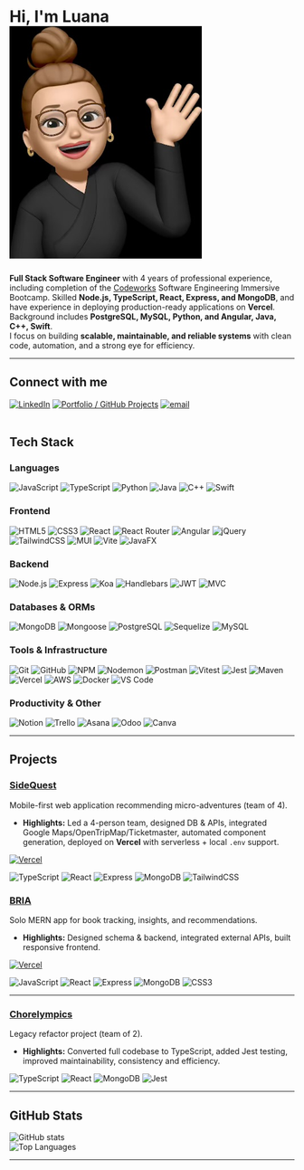 # Hi, I'm Luana ![Profile-photo](luana.jpeg)

**Full Stack Software Engineer** with 4 years of professional experience, including completion of the [Codeworks](https://codeworks.me/) Software Engineering Immersive Bootcamp. Skilled **Node.js, TypeScript, React, Express, and MongoDB**, and have experience in deploying production-ready applications on **Vercel**. Background includes **PostgreSQL, MySQL, Python, and Angular, Java, C++, Swift**.  
I focus on building **scalable, maintainable, and reliable systems** with clean code, automation, and a strong eye for efficiency.  

---

## Connect with me  

[![LinkedIn](https://img.shields.io/badge/LinkedIn-%230077B5.svg?style=flat&logo=linkedin&logoColor=white)](https://www.linkedin.com/in/luanadefourny/)
[![Portfolio / GitHub Projects](https://img.shields.io/badge/GitHub-100000?style=flat&logo=github&logoColor=white)](https://github.com/luanadefourny)
[![email](https://img.shields.io/badge/Email-D14836?style=flat&logo=gmail&logoColor=white)](mailto:luanadefourny@gmail.com) <br><br>

## Tech Stack  

### Languages  
![JavaScript](https://img.shields.io/badge/JavaScript-F7DF1E?style=flat&logo=javascript&logoColor=black) ![TypeScript](https://img.shields.io/badge/TypeScript-3178C6?style=flat&logo=typescript&logoColor=white) ![Python](https://img.shields.io/badge/Python-3776AB?style=flat&logo=python&logoColor=white) ![Java](https://img.shields.io/badge/Java-007396?style=flat&logo=java&logoColor=white) ![C++](https://img.shields.io/badge/C++-00599C?style=flat&logo=c%2B%2B&logoColor=white) ![Swift](https://img.shields.io/badge/Swift-FA7343?style=flat&logo=swift&logoColor=white)  

### Frontend  
![HTML5](https://img.shields.io/badge/HTML5-E34F26?style=flat&logo=html5&logoColor=white) ![CSS3](https://img.shields.io/badge/CSS3-1572B6?style=flat&logo=css3&logoColor=white) ![React](https://img.shields.io/badge/React-20232A?style=flat&logo=react&logoColor=61DAFB) ![React Router](https://img.shields.io/badge/React_Router-CA4245?style=flat&logo=react-router&logoColor=white) ![Angular](https://img.shields.io/badge/Angular-DD0031?style=flat&logo=angular&logoColor=white) ![jQuery](https://img.shields.io/badge/jQuery-0769AD?style=flat&logo=jquery&logoColor=white) ![TailwindCSS](https://img.shields.io/badge/Tailwind_CSS-38B2AC?style=flat&logo=tailwind-css&logoColor=white) ![MUI](https://img.shields.io/badge/MUI-007FFF?style=flat&logo=mui&logoColor=white) ![Vite](https://img.shields.io/badge/Vite-646CFF?style=flat&logo=vite&logoColor=white) ![JavaFX](https://img.shields.io/badge/JavaFX-007396?style=flat&logo=java&logoColor=white)  

### Backend  
![Node.js](https://img.shields.io/badge/Node.js-339933?style=flat&logo=node.js&logoColor=white) ![Express](https://img.shields.io/badge/Express-000000?style=flat&logo=express&logoColor=white) ![Koa](https://img.shields.io/badge/Koa-333333?style=flat&logo=koa&logoColor=white) ![Handlebars](https://img.shields.io/badge/Handlebars.js-f0772b?style=flat&logo=handlebarsdotjs&logoColor=white) ![JWT](https://img.shields.io/badge/JWT-000000?style=flat&logo=jsonwebtokens&logoColor=white) ![MVC](https://img.shields.io/badge/MVC-5C2D91?style=flat&logo=.net&logoColor=white)  

### Databases & ORMs  
![MongoDB](https://img.shields.io/badge/MongoDB-47A248?style=flat&logo=mongodb&logoColor=white) ![Mongoose](https://img.shields.io/badge/Mongoose-880000?style=flat&logo=mongoose&logoColor=white) ![PostgreSQL](https://img.shields.io/badge/PostgreSQL-336791?style=flat&logo=postgresql&logoColor=white) ![Sequelize](https://img.shields.io/badge/Sequelize-52B0E7?style=flat&logo=sequelize&logoColor=white) ![MySQL](https://img.shields.io/badge/MySQL-4479A1?style=flat&logo=mysql&logoColor=white)  

### Tools & Infrastructure  
![Git](https://img.shields.io/badge/Git-F05033?style=flat&logo=git&logoColor=white) ![GitHub](https://img.shields.io/badge/GitHub-181717?style=flat&logo=github&logoColor=white) ![NPM](https://img.shields.io/badge/NPM-CB3837?style=flat&logo=npm&logoColor=white) ![Nodemon](https://img.shields.io/badge/Nodemon-76D04B?style=flat&logo=nodemon&logoColor=white) ![Postman](https://img.shields.io/badge/Postman-FF6C37?style=flat&logo=postman&logoColor=white) ![Vitest](https://img.shields.io/badge/Vitest-6E9F18?style=flat&logo=vitest&logoColor=white) ![Jest](https://img.shields.io/badge/Jest-C21325?style=flat&logo=jest&logoColor=white) ![Maven](https://img.shields.io/badge/Apache_Maven-C71A36?style=flat&logo=apachemaven&logoColor=white) ![Vercel](https://img.shields.io/badge/Vercel-000000?style=flat&logo=vercel&logoColor=white) ![AWS](https://img.shields.io/badge/AWS-232F3E?style=flat&logo=amazon-aws&logoColor=white) ![Docker](https://img.shields.io/badge/Docker-2496ED?style=flat&logo=docker&logoColor=white) ![VS Code](https://img.shields.io/badge/VS%20Code-0078d7?style=flat&logo=visual-studio-code&logoColor=white)  

### Productivity & Other  
![Notion](https://img.shields.io/badge/Notion-000000?style=flat&logo=notion&logoColor=white) ![Trello](https://img.shields.io/badge/Trello-026AA7?style=flat&logo=trello&logoColor=white) ![Asana](https://img.shields.io/badge/Asana-F06A6A?style=flat&logo=asana&logoColor=white) ![Odoo](https://img.shields.io/badge/Odoo-714B67?style=flat&logo=odoo&logoColor=white) ![Canva](https://img.shields.io/badge/Canva-00C4CC?style=flat&logo=canva&logoColor=white)  

---

## Projects  

### **[SideQuest](https://github.com/luanadefourny/sidequest)**  
Mobile-first web application recommending micro-adventures (team of 4).  
- **Highlights:** Led a 4-person team, designed DB & APIs, integrated Google Maps/OpenTripMap/Ticketmaster, automated component generation, deployed on **Vercel** with serverless + local `.env` support.
  
[![Vercel](https://img.shields.io/badge/Live%20Demo-000000?style=flat&logo=vercel&logoColor=white)](#)

![TypeScript](https://img.shields.io/badge/TypeScript-3178C6?style=flat&logo=typescript&logoColor=white) ![React](https://img.shields.io/badge/React-20232A?style=flat&logo=react&logoColor=61DAFB) ![Express](https://img.shields.io/badge/Express-000000?style=flat&logo=express&logoColor=white) ![MongoDB](https://img.shields.io/badge/MongoDB-47A248?style=flat&logo=mongodb&logoColor=white) ![TailwindCSS](https://img.shields.io/badge/TailwindCSS-38B2AC?style=flat&logo=tailwind-css&logoColor=white)  
### **[BRIA](https://github.com/luanadefourny/bria)**   
Solo MERN app for book tracking, insights, and recommendations.  
- **Highlights:** Designed schema & backend, integrated external APIs, built responsive frontend.  
  
[![Vercel](https://img.shields.io/badge/Live%20Demo-000000?style=flat&logo=vercel&logoColor=white)](#)  

![JavaScript](https://img.shields.io/badge/JavaScript-F7DF1E?style=flat&logo=javascript&logoColor=black) ![React](https://img.shields.io/badge/React-20232A?style=flat&logo=react&logoColor=61DAFB) ![Express](https://img.shields.io/badge/Express-000000?style=flat&logo=express&logoColor=white) ![MongoDB](https://img.shields.io/badge/MongoDB-47A248?style=flat&logo=mongodb&logoColor=white)  ![CSS3](https://img.shields.io/badge/CSS3-1572B6?style=flat&logo=css3&logoColor=white)

---

### **[Chorelympics](https://github.com/theocr301/Chorelympics)** 
Legacy refactor project (team of 2).  
- **Highlights:** Converted full codebase to TypeScript, added Jest testing, improved maintainability, consistency and efficiency.  
 
![TypeScript](https://img.shields.io/badge/TypeScript-3178C6?style=flat&logo=typescript&logoColor=white) ![React](https://img.shields.io/badge/React-20232A?style=flat&logo=react&logoColor=61DAFB) ![MongoDB](https://img.shields.io/badge/MongoDB-47A248?style=flat&logo=mongodb&logoColor=white) ![Jest](https://img.shields.io/badge/Jest-C21325?style=flat&logo=jest&logoColor=white)   

---

## GitHub Stats  

![GitHub stats](https://github-readme-stats.vercel.app/api?username=luanadefourny&show_icons=true&theme=default)  
![Top Languages](https://github-readme-stats.vercel.app/api/top-langs/?username=luanadefourny&layout=compact)  

---


<!--
**luanadefourny/luanadefourny** is a ✨ _special_ ✨ repository because its `README.md` (this file) appears on your GitHub profile.

Here are some ideas to get you started:

- 🔭 I’m currently working on ...
- 🌱 I’m currently learning ...
- 👯 I’m looking to collaborate on ...
- 🤔 I’m looking for help with ...
- 💬 Ask me about ...
- 📫 How to reach me: ...
- 😄 Pronouns: ...
- ⚡ Fun fact: ...
-->
